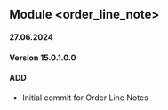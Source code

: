 ## Module <order_line_note>

#### 27.06.2024
#### Version 15.0.1.0.0
#### ADD
- Initial commit for Order Line Notes

